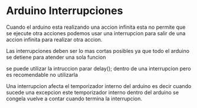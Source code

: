 # Arduino Interrupciones
Cuando el arduino esta realizando una accion infinita esta no permite que se ejecute otra acciones podemos usar una interrupcion para salir de una accion infinita para realizar otra accion.

Las interrupciones deben ser lo mas cortas posibles ya que todo el arduino se detiene para atender una sola funcion

se puede utilizar la intruccion  parar delay(); dentro de una interrupcion pero es recomendable no utilizarla 

Una interrupcion afecta el temporizador interno del arduino es decir cuando sucede una excepcion este temporizador interno dentro del arduino se congela vuelve a contar cuando termina la interrupcion.
